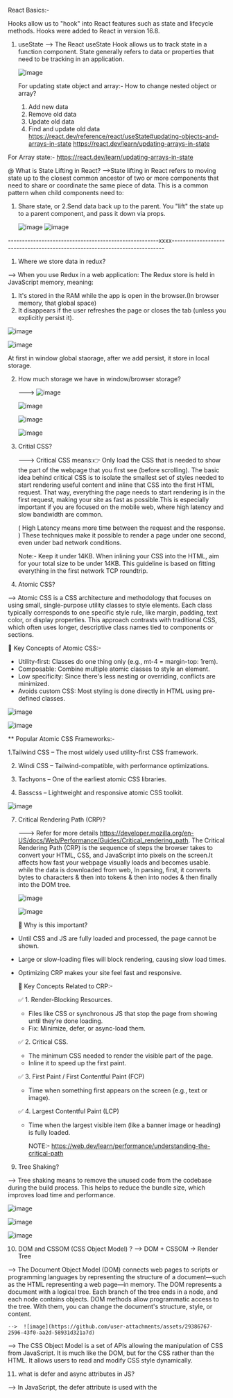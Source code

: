 React Basics:-

Hooks allow us to "hook" into React features such as state and lifecycle methods. Hooks were added to React in version 16.8.

1. useState
   --> The React useState Hook allows us to track state in a function component. State generally refers to data or properties that need to           be tracking in an application.

   ![image](https://github.com/user-attachments/assets/abaf4bb7-8c84-4b0a-bf32-2e96cc85d52f)

   For updating state object and array:-
   How to change nested object or array?
      1. Add new data
      2. Remove old data
      3. Update old data
      4. Find and update old data
   https://react.dev/reference/react/useState#updating-objects-and-arrays-in-state
   https://react.dev/learn/updating-arrays-in-state

For Array state:- https://react.dev/learn/updating-arrays-in-state

@ What is State Lifting in React?
-->State lifting in React refers to moving state up to the closest common ancestor of two or more components that need to share or coordinate the same piece of data. This is a common pattern when child components need to:
1. Share state, or
2.Send data back up to the parent. 
   You "lift" the state up to a parent component, and pass it down via props.

   ![image](https://github.com/user-attachments/assets/11283077-2586-4bad-9171-dd289f2fff67)
   ![image](https://github.com/user-attachments/assets/f9edae53-ebbf-4ad4-b9c1-576884d78dd2)

------------------------------------------------------xxxx---------------------------------------------------------------------------

1. Where we store data in redux?
   
  --> When you use Redux in a web application: The Redux store is held in JavaScript memory, meaning:
   1. It's stored in the RAM while the app is open in the browser.(In browser memory, that global space)
   2. It disappears if the user refreshes the page or closes the tab (unless you explicitly persist it).

   ![image](https://github.com/user-attachments/assets/579c1b7c-712c-442a-bcab-9979333ae66e)

   ![image](https://github.com/user-attachments/assets/5507e738-f372-4cea-9c13-18691df71bb3)

At first in window global staorage, after we add persist, it store in local storage.

2. How much storage we have in window/browser storage?

   ---> ![image](https://github.com/user-attachments/assets/c46869e2-d2d8-4fef-84d3-228a0aea72e7)

   ![image](https://github.com/user-attachments/assets/adf2381e-8d6b-4b3c-b3bb-60f678592297)

   ![image](https://github.com/user-attachments/assets/50bbe571-1818-40bf-b118-8903b5011f78)

   ![image](https://github.com/user-attachments/assets/b3722ce9-7c71-4617-9d17-43f3bd14b711)




4. Critial CSS?
   
   ---> Critical CSS means:👉 Only load the CSS that is needed to show the part of the webpage that you first see (before scrolling).
   The basic idea behind critical CSS is to isolate the smallest set of styles needed to start rendering useful content and inline that CSS into the first HTML request. That way, everything the page needs to start rendering is in the first request, making your site as fast as possible.This is especially important if you are focused on the mobile web, where high latency and slow bandwidth are common.

   ( High Latency means more time between the request and the response. )
   These techniques make it possible to render a page under one second, even under bad network conditions.

   Note:- Keep it under 14KB.
When inlining your CSS into the HTML, aim for your total size to be under 14KB. This guideline is based on fitting everything in the first network TCP roundtrip.


6. Atomic CSS?

--> Atomic CSS is a CSS architecture and methodology that focuses on using small, single-purpose utility classes to style elements. Each class typically corresponds to one specific style rule, like margin, padding, text color, or display properties. This approach contrasts with traditional CSS, which often uses longer, descriptive class names tied to components or sections.

🔹 Key Concepts of Atomic CSS:- 

   - Utility-first: Classes do one thing only (e.g., mt-4 = margin-top: 1rem).
   - Composable: Combine multiple atomic classes to style an element.
   - Low specificity: Since there's less nesting or overriding, conflicts are minimized.
   - Avoids custom CSS: Most styling is done directly in HTML using pre-defined classes.


![image](https://github.com/user-attachments/assets/bcd9da45-53b5-4534-bcb3-20223d437b94)

![image](https://github.com/user-attachments/assets/ee1b2fce-e34a-4a93-8560-346bcfd116e9)

** Popular Atomic CSS Frameworks:- 
 
   1.Tailwind CSS – The most widely used utility-first CSS framework.

   2. Windi CSS – Tailwind-compatible, with performance optimizations.

   3. Tachyons – One of the earliest atomic CSS libraries.

   4. Basscss – Lightweight and responsive atomic CSS toolkit.

   ![image](https://github.com/user-attachments/assets/e4f578a4-8d9e-4949-8a41-a9738a8e8c9d)




7. Critical Rendering Path (CRP)?

   ---> Refer for more details https://developer.mozilla.org/en-US/docs/Web/Performance/Guides/Critical_rendering_path.
   The Critical Rendering Path (CRP) is the sequence of steps the browser takes to convert your HTML, CSS, and JavaScript into pixels on     the screen.It affects how fast your webpage visually loads and becomes usable. while the data is downloaded from web, In parsing, first, it converts bytes to characters & then into tokens & then into nodes & then finally into the DOM tree. 

   ![image](https://github.com/user-attachments/assets/e58f5e7b-f6a2-4f83-be21-6374a2a80014)

   ![image](https://github.com/user-attachments/assets/dc8e6a63-4694-41f8-ac5a-df5cae817886)

   📌 Why is this important?
   
 - Until CSS and JS are fully loaded and processed, the page cannot be shown.
 - Large or slow-loading files will block rendering, causing slow load times.
 - Optimizing CRP makes your site feel fast and responsive.

   🧰 Key Concepts Related to CRP:-
   
   ✅ 1. Render-Blocking Resources.
   
      - Files like CSS or synchronous JS that stop the page from showing until they’re done loading.
      - Fix: Minimize, defer, or async-load them.
        
   ✅ 2. Critical CSS.
   
      - The minimum CSS needed to render the visible part of the page.
      - Inline it to speed up the first paint.
   
   ✅ 3. First Paint / First Contentful Paint (FCP)
   
      - Time when something first appears on the screen (e.g., text or image).

   ✅ 4. Largest Contentful Paint (LCP)
   
      - Time when the largest visible item (like a banner image or heading) is fully loaded.
  
        NOTE:- https://web.dev/learn/performance/understanding-the-critical-path




         
   
9. Tree Shaking?

--> Tree shaking means to remove the unused code from the codebase during the build process. This helps to reduce the bundle size, which improves load time and performance.

![image](https://github.com/user-attachments/assets/668794c9-e643-47b8-a4e8-f9a0f68f1f60)

![image](https://github.com/user-attachments/assets/33daa358-3dba-4d89-abe9-45057cee7b4f)

![image](https://github.com/user-attachments/assets/bf92bec1-3b60-40c2-b9be-4e558ca34de1)




10. DOM and CSSOM (CSS Object Model) ? -->  DOM + CSSOM → Render Tree

   --> The Document Object Model (DOM) connects web pages to scripts or programming languages by representing the structure of a document—such as the HTML representing a web page—in memory. The DOM represents a document with a logical tree. Each branch of the tree ends in a node, and each node contains objects. DOM methods allow programmatic access to the tree. With them, you can change the document's structure, style, or content.

    -->  ![image](https://github.com/user-attachments/assets/29386767-2596-43f0-aa2d-58931d321a7d)

   --> The CSS Object Model is a set of APIs allowing the manipulation of CSS from JavaScript. It is much like the DOM, but for the CSS rather than the HTML. It allows users to read and modify CSS style dynamically.


11. what is defer and async attributes in JS?

--> In JavaScript, the defer attribute is used with the <script> tag in HTML. It tells the browser to download the script in the background while continuing to parse the HTML, and then execute the script only after the HTML document has been fully parsed.

![image](https://github.com/user-attachments/assets/70bc0cdb-606b-4022-9d52-c2786ca539e6)

![image](https://github.com/user-attachments/assets/c7dff9d8-eca3-431f-9a80-e50970c5f70c)

---> In React, you typically don’t need to use defer manually because:

   1. React applications are usually built with bundlers like Webpack, Vite, or Create React App, which automatically optimize the script loading.
      
   2. The final bundled JavaScript file is usually already injected with the defer attribute by tools like index.html generated by CRA or Vite.

---> The async attribute is used in JavaScript to load and execute external scripts asynchronously, meaning the browser can download and execute the script as soon as it’s ready, without waiting for the HTML parsing to finish.

![image](https://github.com/user-attachments/assets/c507d898-612f-48ec-888b-b276cc585e0e)

![image](https://github.com/user-attachments/assets/ad1f7a42-a203-4c0f-92e6-ae7eb0952bd1)

![image](https://github.com/user-attachments/assets/deb9b803-03ca-4000-bb03-7b215ac63336)

📌 When to Use async
   Use async when:

   1. The script is independent and doesn’t rely on the DOM or other scripts.Example: analytics, ads, or trackers.

🚫 When not to use async
   Avoid async if:

   1. Your script depends on DOM elements being available.

   2. The script depends on another script's output.

📜 What Happens by Default with <script src="...">

![image](https://github.com/user-attachments/assets/5601fac6-b188-47ad-b571-df7db9f1af3a)

![image](https://github.com/user-attachments/assets/04319cbe-c82a-4579-9e20-cc1124f118cb)

NOTE:- there are more such attribute as module and async module.

![image](https://github.com/user-attachments/assets/55f91f82-e9ac-4044-a547-95866adcce81)

12. what is HTML parsing? JS parsing?

--> HTML parsing is the process the browser uses to read and understand the HTML code, converting it into a structured format the browser can display — called the DOM (Document Object Model).

🔄 Parsing Process Step-by-Step:-

1. HTML Download Begins. The browser starts reading the HTML file from top to bottom.

2. Tokenization - The HTML text is broken into tokens (like tags, attributes, and content).

3.Tree Construction - These tokens are used to build the DOM Tree, which is a live representation of the page structure in memory.

4. Handling Other Resources While parsing HTML, the browser might:

 - Request CSS, images, and fonts

`- Encounter JavaScript and pause parsing (unless defer or async is used)

5.Render - Once the DOM and CSSOM (for styles) are ready, the browser renders the page on the screen

   ![image](https://github.com/user-attachments/assets/8bd424fc-4120-447a-933b-28898addc3cd)


2.Optmization in react app?-> lazy load amd more?

--> 🔁 1. Memoization - Memoization is a performance optimization that stores the result of expensive function calls and returns the cached result when the same inputs occur again.

React Tools:

1. React.memo(): Higher Order Component that prevents re-renders if props haven’t changed.

2. useMemo(): Hook to memoize values.

3. useCallback(): Hook to memoize functions.

🔁 2. Code Splitting ->  Use React.lazy() and Suspense to load components only when they are needed.

🧭 3. Virtualization -> Rendering only the visible portion of long lists or tables, instead of the whole list.
  Virtualization in React refers to a performance optimization technique that improves the rendering efficiency of large lists or grids 
  by only rendering items that are currently visible in the viewport (plus a small buffer), rather than rendering the entire dataset.
  Tools:- react-window, react-virtualized.

  🧰 4. Efficient State Management --> Local State: Best for UI state that's only relevant to one component. Global State: For app-wide data. Use libraries carefully. eg :- Zustand, Recoil, or Redux Toolkit with useSelector().

  📦 6. Bundle Optimization --> Reducing the size of your final JavaScript bundle.
    
Techniques:-
   1. Tree Shaking: Remove unused code (ensure you're using ES Modules).

   3. Minification: Using Terser, UglifyJS.

   2. Compression: Serve assets via Brotli or Gzip.

   3. Analysis: Use webpack-bundle-analyzer to inspect what’s in your bundle.

🖼️ 7. Image Optimization:-

-> Techniques:

1. Use modern formats: WebP, AVIF

2. Lazy load images with loading="lazy"

3. Use responsive images with srcSet

4. Compress images with tools like ImageOptim or Squoosh

 🌍 9. Debouncing and Throttling --> When to Use: Handling user input (search, scroll, resize) that triggers frequent updates.

   -> Techniques:-
   
1. Debounce: Wait until user stops typing before triggering an action.

2. Throttle: Trigger an action at most once in a given time period.

Tools: lodash.debounce, lodash.throttle.







@ why we should not use MUI? How to optimize?


@1. how should be the folder structure of app?
Design Pattern?

--> ![image](https://github.com/user-attachments/assets/3ed347fc-5faa-408e-a1ed-a615d978af04)

![image](https://github.com/user-attachments/assets/643e73ba-a69c-4c36-a57b-2ff00b15834f)

![image](https://github.com/user-attachments/assets/d32c3e55-aa5e-4b48-9d42-bedcebaeaf20)





3. Pasing data from child to parrent
button in parent component, when clicks call function in child component. Data to be shown in parent component?
4. what is Visual Formatting Model, it happens during layout formation in CRP?

SEACRH for the photos of question by Prabhat?

@ what is different btw utility function Vs hooks?

@ How useEffect work behind the seen? make using js?

@ Web hooks?

--> Webhooks are a way for one application to send real-time data to another application automatically when a specific event occurs. Think of them as automated messages or notifications triggered by events. A webhook is an HTTP callback that sends data to a specified URL when a certain event happens.


@ Difference web hook and web socket?

@ Difference between redux and context api in term of memory and update?

--> ![image](https://github.com/user-attachments/assets/1fad2f45-279e-447d-a711-9b33bb3bba9f)

![image](https://github.com/user-attachments/assets/b1cf76b0-623e-42af-b647-10ad0a23bdd0)

![image](https://github.com/user-attachments/assets/db6432fb-bee7-432e-bb09-48478cbfe51d)

![image](https://github.com/user-attachments/assets/38cbc162-41b9-4af2-9aed-307b988c8f89)

![image](https://github.com/user-attachments/assets/a66cdacb-c6bc-4544-9096-38c90d3ab211)






@ when to use useState and useReducer?

@ redux is the combination of useState, useReducer and content api?

@ what redux middleware do?

@What is Server Components in react?

--> Server component are the new way to build modern web app by allowing the component to run on the server, instead of in the browser(Client). So, it increase the performance of the applciation, smaller client-side bundles and improved user experience.

![image](https://github.com/user-attachments/assets/473b320d-983c-4b7e-ace9-68cecaf6f5c0)

![image](https://github.com/user-attachments/assets/56ca310b-b0bc-43b5-81bc-e308a497c305)

@ what are Web Components?

--> Web Components are a set of standardized browser APIs that allow you to create reusable, encapsulated UI elements — like your own custom HTML tags — that work in any framework or plain HTML.

They're a native browser feature, not tied to React, Vue, or Angular.






   

